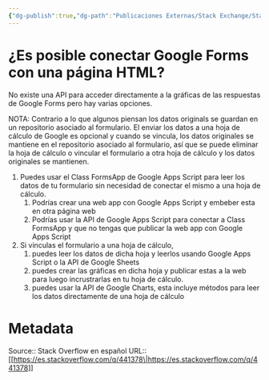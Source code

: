 ```yaml
---
{"dg-publish":true,"dg-path":"Publicaciones Externas/Stack Exchange/Stack Overflow en español/es.stackoverflow.com-441378.md","permalink":"/publicaciones-externas/stack-exchange/stack-overflow-en-espanol/es-stackoverflow-com-441378/","title":"¿Es posible conectar Google Forms con una página HTML?","hide":true,"noteIcon":"\"0\"","created":"2024-04-03T12:49:10.417-06:00","updated":"2024-04-05T16:43:57.221-06:00"}
---
```


# ¿Es posible conectar Google Forms con una página HTML?

No existe una API para acceder directamente a la gráficas de las respuestas de Google Forms pero hay varias opciones.

NOTA: Contrario a lo que algunos piensan los datos originals se guardan en un repositorio asociado al formulario. El enviar los datos a una hoja de cálculo de Google es opcional y cuando se vincula, los datos originales se mantiene en el repositorio asociado al formulario, así que se puede eliminar la hoja de cálculo o vincular el formulario a otra hoja de cálculo y los datos originales se mantienen.

1. Puedes usar el Class FormsApp de Google Apps Script para leer los datos de tu formulario sin necesidad de conectar el mismo a una hoja de cálculo.
   1. Podrías crear una web app con Google Apps Script y embeber esta en otra página web
   2. Podrías usar la API de Google Apps Script para conectar a Class FormsApp y que no tengas que publicar la web app con Google Apps Script
2. Si vinculas el formulario a una hoja de cálculo, 
   1. puedes leer los datos de dicha hoja y leerlos usando Google Apps Script o la API de Google Sheets
   2. puedes crear las gráficas en dicha hoja y publicar estas a la web para luego incrustrarlas en tu hoja de cálculo.
   3. puedes usar la API de Google Charts, esta incluye métodos para leer los datos directamente de una hoja de cálculo

# Metadata
Source:: Stack Overflow en español
URL:: [[https://es.stackoverflow.com/q/441378\|https://es.stackoverflow.com/q/441378]]

